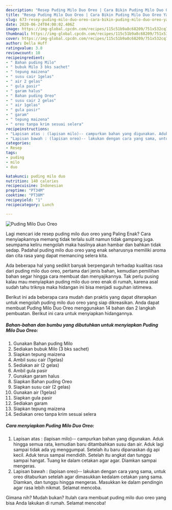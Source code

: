 ```yaml
---
description: "Resep Puding Milo Duo Oreo | Cara Bikin Puding Milo Duo Oreo Yang Lezat"
title: "Resep Puding Milo Duo Oreo | Cara Bikin Puding Milo Duo Oreo Yang Lezat"
slug: 673-resep-puding-milo-duo-oreo-cara-bikin-puding-milo-duo-oreo-yang-lezat
date: 2020-06-24T04:00:02.406Z
image: https://img-global.cpcdn.com/recipes/115c51b9a8c68209/751x532cq70/puding-milo-duo-oreo-foto-resep-utama.jpg
thumbnail: https://img-global.cpcdn.com/recipes/115c51b9a8c68209/751x532cq70/puding-milo-duo-oreo-foto-resep-utama.jpg
cover: https://img-global.cpcdn.com/recipes/115c51b9a8c68209/751x532cq70/puding-milo-duo-oreo-foto-resep-utama.jpg
author: Della Huff
ratingvalue: 3.8
reviewcount: 10
recipeingredient:
- " Bahan puding Milo"
- " bubuk Milo 3 bks sachet"
- " tepung maizena"
- " susu cair 1gelas"
- " air 2 gelas"
- " gula pasir"
- " garam halus"
- " Bahan puding Oreo"
- " susu cair 2 gelas"
- " air 1gelas"
- " gula pasir"
- " garam"
- " tepung maizena"
- " oreo tanpa krim sesuai selera"
recipeinstructions:
- "Lapisan atas : (lapisan milo)-- campurkan bahan yang digunakan. Aduk hingga semua rata, kemudian baru ditambahkan susu dan air. Aduk lagi sampai tidak ada yg menggumpal. Setelah itu baru dipanaskan dg api kecil. Aduk terus sampai mendidih. Setelah itu angkat dan tunggu sampai hangat. Tuang ke dalam cetakan agar agar. Diamkan sampai mengeras."
- "Lapisan bawah : (lapisan oreo)-- lakukan dengan cara yang sama, untuk oreo ditaburkan setelah agar dimasukkan kedalam cetakan yang sama. Diamkan, dan tunggu hingga mengeras. Masukkan ke dalam pendingin agar rasa lebih nikmat. Selamat mencoba."
categories:
- Resep
tags:
- puding
- milo
- duo

katakunci: puding milo duo 
nutrition: 140 calories
recipecuisine: Indonesian
preptime: "PT34M"
cooktime: "PT38M"
recipeyield: "1"
recipecategory: Lunch

---
```



![Puding Milo Duo Oreo](https://img-global.cpcdn.com/recipes/115c51b9a8c68209/751x532cq70/puding-milo-duo-oreo-foto-resep-utama.jpg)

Lagi mencari ide resep puding milo duo oreo yang Paling Enak? Cara menyiapkannya memang tidak terlalu sulit namun tidak gampang juga. seumpama keliru mengolah maka hasilnya akan hambar dan bahkan tidak sedap. Padahal puding milo duo oreo yang enak seharusnya memiliki aroma dan cita rasa yang dapat memancing selera kita.



Ada beberapa hal yang sedikit banyak berpengaruh terhadap kualitas rasa dari puding milo duo oreo, pertama dari jenis bahan, kemudian pemilihan bahan segar hingga cara membuat dan menyajikannya. Tak perlu pusing kalau mau menyiapkan puding milo duo oreo enak di rumah, karena asal sudah tahu triknya maka hidangan ini bisa menjadi suguhan istimewa.


Berikut ini ada beberapa cara mudah dan praktis yang dapat diterapkan untuk mengolah puding milo duo oreo yang siap dikreasikan. Anda dapat membuat Puding Milo Duo Oreo menggunakan 14 bahan dan 2 langkah pembuatan. Berikut ini cara untuk menyiapkan hidangannya.

<!--inarticleads1-->

##### Bahan-bahan dan bumbu yang dibutuhkan untuk menyiapkan Puding Milo Duo Oreo:

1. Gunakan  Bahan puding Milo
1. Sediakan  bubuk Milo (3 bks sachet)
1. Siapkan  tepung maizena
1. Ambil  susu cair (1gelas)
1. Sediakan  air (2 gelas)
1. Ambil  gula pasir
1. Gunakan  garam halus
1. Siapkan  Bahan puding Oreo
1. Siapkan  susu cair (2 gelas)
1. Gunakan  air (1gelas)
1. Siapkan  gula pasir
1. Sediakan  garam
1. Siapkan  tepung maizena
1. Sediakan  oreo tanpa krim sesuai selera




<!--inarticleads2-->

##### Cara menyiapkan Puding Milo Duo Oreo:

1. Lapisan atas : (lapisan milo)-- campurkan bahan yang digunakan. Aduk hingga semua rata, kemudian baru ditambahkan susu dan air. Aduk lagi sampai tidak ada yg menggumpal. Setelah itu baru dipanaskan dg api kecil. Aduk terus sampai mendidih. Setelah itu angkat dan tunggu sampai hangat. Tuang ke dalam cetakan agar agar. Diamkan sampai mengeras.
1. Lapisan bawah : (lapisan oreo)-- lakukan dengan cara yang sama, untuk oreo ditaburkan setelah agar dimasukkan kedalam cetakan yang sama. Diamkan, dan tunggu hingga mengeras. Masukkan ke dalam pendingin agar rasa lebih nikmat. Selamat mencoba.




Gimana nih? Mudah bukan? Itulah cara membuat puding milo duo oreo yang bisa Anda lakukan di rumah. Selamat mencoba!
